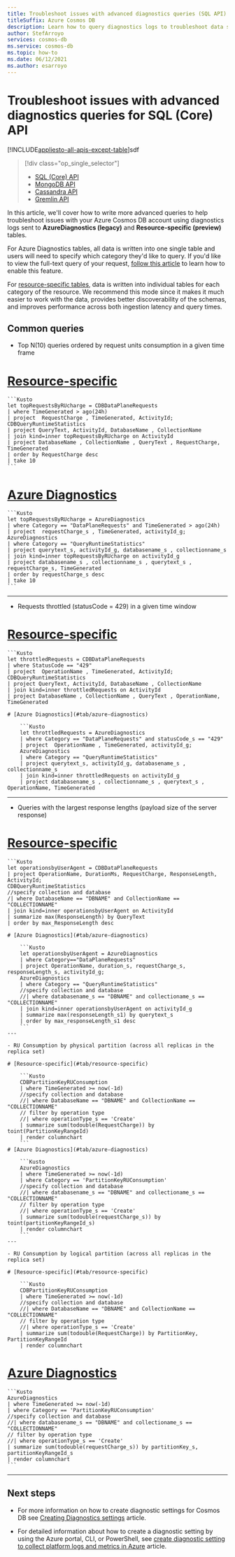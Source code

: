 ```yaml
---
title: Troubleshoot issues with advanced diagnostics queries (SQL API)
titleSuffix: Azure Cosmos DB
description: Learn how to query diagnostics logs to troubleshoot data stored in Azure Cosmos DB - SQL API
author: StefArroyo
services: cosmos-db
ms.service: cosmos-db
ms.topic: how-to
ms.date: 06/12/2021
ms.author: esarroyo 
---
```


# Troubleshoot issues with advanced diagnostics queries for SQL (Core) API

[!INCLUDE[appliesto-all-apis-except-table](includes/appliesto-all-apis-except-table.md)]sdf

> [!div class="op_single_selector"]
> * [SQL (Core) API](cosmos-db-advanced-queries.md)
> * [MongoDB API](queries-mongo.md)
> * [Cassandra API](queries-cassandra.md)
> * [Gremlin API](queries-gremlin.md)
>

In this article, we'll cover how to write more advanced queries to help troubleshoot issues with your Azure Cosmos DB account using diagnostics logs sent to **AzureDiagnostics (legacy)** and **Resource-specific (preview)** tables.

For Azure Diagnostics tables, all data is written into one single table and users will need to specify which category they'd like to query. If you'd like to view the full-text query of your request, [follow this article](cosmosdb-monitor-resource-logs.md#full-text-query) to learn how to enable this feature.

For [resource-specific tables](cosmosdb-monitor-resource-logs.md#create-setting-portal), data is written into individual tables for each category of the resource. We recommend this mode since it makes it much easier to work with the data, provides better discoverability of the schemas, and improves performance across both ingestion latency and query times.

## Common queries

- Top N(10) queries ordered by request units consumption in a given time frame

# [Resource-specific](#tab/resource-specific)

    ```Kusto
    let topRequestsByRUcharge = CDBDataPlaneRequests 
    | where TimeGenerated > ago(24h)
    | project  RequestCharge , TimeGenerated, ActivityId;
    CDBQueryRuntimeStatistics
    | project QueryText, ActivityId, DatabaseName , CollectionName
    | join kind=inner topRequestsByRUcharge on ActivityId
    | project DatabaseName , CollectionName , QueryText , RequestCharge, TimeGenerated
    | order by RequestCharge desc
    | take 10
    ```
# [Azure Diagnostics](#tab/azure-diagnostics)

    ```Kusto
    let topRequestsByRUcharge = AzureDiagnostics
    | where Category == "DataPlaneRequests" and TimeGenerated > ago(24h)
    | project  requestCharge_s , TimeGenerated, activityId_g;
    AzureDiagnostics
    | where Category == "QueryRuntimeStatistics"
    | project querytext_s, activityId_g, databasename_s , collectionname_s
    | join kind=inner topRequestsByRUcharge on activityId_g
    | project databasename_s , collectionname_s , querytext_s , requestCharge_s, TimeGenerated
    | order by requestCharge_s desc
    | take 10
    ```    
---

- Requests throttled (statusCode = 429) in a given time window 

# [Resource-specific](#tab/resource-specific)

    ```Kusto
    let throttledRequests = CDBDataPlaneRequests
    | where StatusCode == "429"
    | project  OperationName , TimeGenerated, ActivityId;
    CDBQueryRuntimeStatistics
    | project QueryText, ActivityId, DatabaseName , CollectionName
    | join kind=inner throttledRequests on ActivityId
    | project DatabaseName , CollectionName , QueryText , OperationName, TimeGenerated
```
# [Azure Diagnostics](#tab/azure-diagnostics)

    ```Kusto
    let throttledRequests = AzureDiagnostics
    | where Category == "DataPlaneRequests" and statusCode_s == "429"
    | project  OperationName , TimeGenerated, activityId_g;
    AzureDiagnostics
    | where Category == "QueryRuntimeStatistics"
    | project querytext_s, activityId_g, databasename_s , collectionname_s
    | join kind=inner throttledRequests on activityId_g
    | project databasename_s , collectionname_s , querytext_s , OperationName, TimeGenerated
```    
---

- Queries with the largest response lengths (payload size of the server response)

# [Resource-specific](#tab/resource-specific)

    ```Kusto
    let operationsbyUserAgent = CDBDataPlaneRequests
    | project OperationName, DurationMs, RequestCharge, ResponseLength, ActivityId;
    CDBQueryRuntimeStatistics
    //specify collection and database
    /| where DatabaseName == "DBNAME" and CollectionName == "COLLECTIONNAME"
    | join kind=inner operationsbyUserAgent on ActivityId
    | summarize max(ResponseLength) by QueryText
    | order by max_ResponseLength desc
```
# [Azure Diagnostics](#tab/azure-diagnostics)

    ```Kusto
    let operationsbyUserAgent = AzureDiagnostics
    | where Category=="DataPlaneRequests"
    | project OperationName, duration_s, requestCharge_s, responseLength_s, activityId_g;
    AzureDiagnostics
    | where Category == "QueryRuntimeStatistics"
    //specify collection and database
    //| where databasename_s == "DBNAME" and collectioname_s == "COLLECTIONNAME"
    | join kind=inner operationsbyUserAgent on activityId_g
    | summarize max(responseLength_s1) by querytext_s
    | order by max_responseLength_s1 desc
    ```    
---

- RU Consumption by physical partition (across all replicas in the replica set)

# [Resource-specific](#tab/resource-specific)

    ```Kusto
    CDBPartitionKeyRUConsumption
    | where TimeGenerated >= now(-1d)
    //specify collection and database
    //| where DatabaseName == "DBNAME" and CollectionName == "COLLECTIONNAME"
    // filter by operation type
    //| where operationType_s == 'Create'
    | summarize sum(todouble(RequestCharge)) by toint(PartitionKeyRangeId)
    | render columnchart
    ```
# [Azure Diagnostics](#tab/azure-diagnostics)

    ```Kusto
    AzureDiagnostics
    | where TimeGenerated >= now(-1d)
    | where Category == 'PartitionKeyRUConsumption'
    //specify collection and database
    //| where databasename_s == "DBNAME" and collectioname_s == "COLLECTIONNAME"
    // filter by operation type
    //| where operationType_s == 'Create'
    | summarize sum(todouble(requestCharge_s)) by toint(partitionKeyRangeId_s)
    | render columnchart  
    ```    
---

- RU Consumption by logical partition (across all replicas in the replica set)

# [Resource-specific](#tab/resource-specific)

    ```Kusto
    CDBPartitionKeyRUConsumption
    | where TimeGenerated >= now(-1d)
    //specify collection and database
    //| where DatabaseName == "DBNAME" and CollectionName == "COLLECTIONNAME"
    // filter by operation type
    //| where operationType_s == 'Create'
    | summarize sum(todouble(RequestCharge)) by PartitionKey, PartitionKeyRangeId
    | render columnchart  
```
# [Azure Diagnostics](#tab/azure-diagnostics)

    ```Kusto
    AzureDiagnostics
    | where TimeGenerated >= now(-1d)
    | where Category == 'PartitionKeyRUConsumption'
    //specify collection and database
    //| where databasename_s == "DBNAME" and collectioname_s == "COLLECTIONNAME"
    // filter by operation type
    //| where operationType_s == 'Create'
    | summarize sum(todouble(requestCharge_s)) by partitionKey_s, partitionKeyRangeId_s
    | render columnchart  
    ```
---

## Next steps
* For more information on how to create diagnostic settings for Cosmos DB see [Creating Diagnostics settings](cosmosdb-monitor-resource-logs.md) article.

* For detailed information about how to create a diagnostic setting by using the Azure portal, CLI, or PowerShell, see [create diagnostic setting to collect platform logs and metrics in Azure](../azure-monitor/essentials/diagnostic-settings.md) article.
